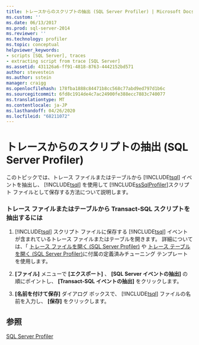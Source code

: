 ```yaml
---
title: トレースからのスクリプトの抽出 (SQL Server Profiler) | Microsoft Docs
ms.custom: ''
ms.date: 06/13/2017
ms.prod: sql-server-2014
ms.reviewer: ''
ms.technology: profiler
ms.topic: conceptual
helpviewer_keywords:
- scripts [SQL Server], traces
- extracting script from trace [SQL Server]
ms.assetid: 431126a6-ff91-4818-8763-4442152bd571
author: stevestein
ms.author: sstein
manager: craigg
ms.openlocfilehash: 178fba1888c84471b8cc568c77abd9ed797d1b6c
ms.sourcegitcommit: 6fd8c1914de4c7ac24900fe388ecc7883c740077
ms.translationtype: MT
ms.contentlocale: ja-JP
ms.lasthandoff: 04/26/2020
ms.locfileid: "68211072"
---
```

# <a name="extract-a-script-from-a-trace-sql-server-profiler"></a>トレースからのスクリプトの抽出 (SQL Server Profiler)
  このトピックでは、トレース ファイルまたはテーブルから [!INCLUDE[tsql](../../includes/tsql-md.md)] イベントを抽出し、 [!INCLUDE[tsql](../../includes/tsql-md.md)] を使用して [!INCLUDE[ssSqlProfiler](../../includes/sssqlprofiler-md.md)]スクリプト ファイルとして保存する方法について説明します。  
  
### <a name="to-extract-a-transact-sql-script-from-a-trace-file-or-table"></a>トレース ファイルまたはテーブルから Transact-SQL スクリプトを抽出するには  
  
1.  [!INCLUDE[tsql](../../includes/tsql-md.md)] スクリプト ファイルに保存する [!INCLUDE[tsql](../../includes/tsql-md.md)] イベントが含まれているトレース ファイルまたはテーブルを開きます。 詳細については、「 [トレース ファイルを開く &#40;SQL Server Profiler&#41;](open-a-trace-file-sql-server-profiler.md) や [トレース テーブルを開く &#40;SQL Server Profiler&#41;](open-a-trace-table-sql-server-profiler.md)に付属の定義済みチューニング テンプレートを使用します。  
  
2.  **[ファイル]** メニューで **[エクスポート]** 、 **[SQL Server イベントの抽出]** の順にポイントし、 **[Transact-SQL イベントの抽出]** をクリックします。  
  
3.  **[名前を付けて保存]** ダイアログ ボックスで、 [!INCLUDE[tsql](../../includes/tsql-md.md)] ファイルの名前を入力し、 **[保存]** をクリックします。  
  
## <a name="see-also"></a>参照  
 [SQL Server Profiler](sql-server-profiler.md)  
  
  
